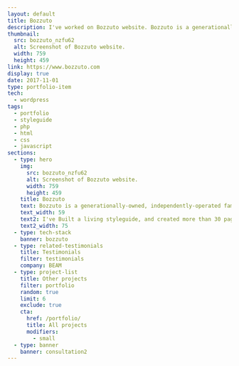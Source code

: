 ```yaml
---
layout: default
title: Bozzuto
description: I've worked on Bozzuto website. Bozzuto is a generationally-owned, independently-operated family business, and a diversified real estate company.
thumbnail:
  src: bozzuto_nzfu62
  alt: Screenshot of Bozzuto website.
  width: 759
  height: 459
link: https://www.bozzuto.com
display: true
date: 2017-11-01
type: portfolio-item
tech:
  - wordpress
tags:
  - portfolio
  - styleguide
  - php
  - html
  - css
  - javascript
sections:
  - type: hero
    img:
      src: bozzuto_nzfu62
      alt: Screenshot of Bozzuto website.
      width: 759
      height: 459
    title: Bozzuto
    text: Bozzuto is a generationally-owned, independently-operated family business, and a diversified real estate company celebrated for developments, construction, property management and homebuilding.
    text_width: 59
    text2: I've Built a living styleguide, and created more than 30 pages from designs using reusable styleguide components.
    text2_width: 75
  - type: tech-stack
    banner: bozzuto
  - type: related-testimonials
    title: Testimonials
    filter: testimonials
    company: BEAM
  - type: project-list
    title: Other projects
    filter: portfolio
    random: true
    limit: 6
    exclude: true
    cta:
      href: /portfolio/
      title: All projects
      modifiers:
        - small
  - type: banner
    banner: consultation2
---
```

